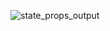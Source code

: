 ![state_props_output](https://user-images.githubusercontent.com/93034767/230879098-7b1dd03b-4448-48b3-ba8c-a674fc06a37f.PNG)
